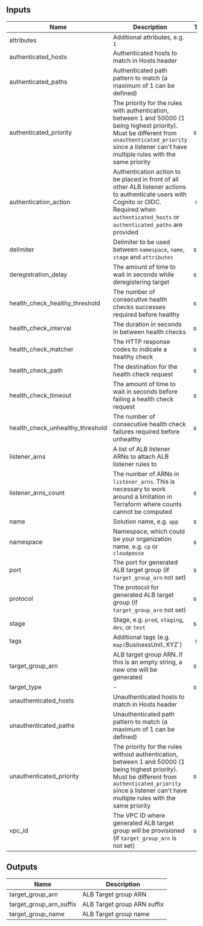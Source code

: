 ## Inputs

| Name | Description | Type | Default | Required |
|------|-------------|:----:|:-----:|:-----:|
| attributes | Additional attributes, e.g. `1` | list | `<list>` | no |
| authenticated_hosts | Authenticated hosts to match in Hosts header | list | `<list>` | no |
| authenticated_paths | Authenticated path pattern to match (a maximum of 1 can be defined) | list | `<list>` | no |
| authenticated_priority | The priority for the rules with authentication, between 1 and 50000 (1 being highest priority). Must be different from `unauthenticated_priority` since a listener can't have multiple rules with the same priority | string | `300` | no |
| authentication_action | Authentication action to be placed in front of all other ALB listener actions to authenticate users with Cognito or OIDC. Required when `authenticated_hosts` or `authenticated_paths` are provided | map | `<map>` | no |
| delimiter | Delimiter to be used between `namespace`, `name`, `stage` and `attributes` | string | `-` | no |
| deregistration_delay | The amount of time to wait in seconds while deregistering target | string | `15` | no |
| health_check_healthy_threshold | The number of consecutive health checks successes required before healthy | string | `2` | no |
| health_check_interval | The duration in seconds in between health checks | string | `15` | no |
| health_check_matcher | The HTTP response codes to indicate a healthy check | string | `200-399` | no |
| health_check_path | The destination for the health check request | string | `/` | no |
| health_check_timeout | The amount of time to wait in seconds before failing a health check request | string | `10` | no |
| health_check_unhealthy_threshold | The number of consecutive health check failures required before unhealthy | string | `2` | no |
| listener_arns | A list of ALB listener ARNs to attach ALB listener rules to | list | `<list>` | no |
| listener_arns_count | The number of ARNs in `listener_arns`. This is necessary to work around a limitation in Terraform where counts cannot be computed | string | `0` | no |
| name | Solution name, e.g. `app` | string | - | yes |
| namespace | Namespace, which could be your organization name, e.g. `cp` or `cloudposse` | string | - | yes |
| port | The port for generated ALB target group (if `target_group_arn` not set) | string | `80` | no |
| protocol | The protocol for generated ALB target group (if `target_group_arn` not set) | string | `HTTP` | no |
| stage | Stage, e.g. `prod`, `staging`, `dev`, or `test` | string | - | yes |
| tags | Additional tags (e.g. `map(`BusinessUnit`,`XYZ`) | map | `<map>` | no |
| target_group_arn | ALB target group ARN. If this is an empty string, a new one will be generated | string | `` | no |
| target_type | - | string | `ip` | no |
| unauthenticated_hosts | Unauthenticated hosts to match in Hosts header | list | `<list>` | no |
| unauthenticated_paths | Unauthenticated path pattern to match (a maximum of 1 can be defined) | list | `<list>` | no |
| unauthenticated_priority | The priority for the rules without authentication, between 1 and 50000 (1 being highest priority). Must be different from `authenticated_priority` since a listener can't have multiple rules with the same priority | string | `100` | no |
| vpc_id | The VPC ID where generated ALB target group will be provisioned (if `target_group_arn` is not set) | string | - | yes |

## Outputs

| Name | Description |
|------|-------------|
| target_group_arn | ALB Target group ARN |
| target_group_arn_suffix | ALB Target group ARN suffix |
| target_group_name | ALB Target group name |


